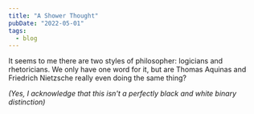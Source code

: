 ```yaml
---
title: "A Shower Thought"
pubDate: "2022-05-01"
tags:
  - blog
---
```

It seems to me there are two styles of philosopher: logicians and rhetoricians. We only have one word for it, but are Thomas Aquinas and Friedrich Nietzsche really even doing the same thing?

_(Yes, I acknowledge that this isn't a perfectly black and white binary distinction)_
